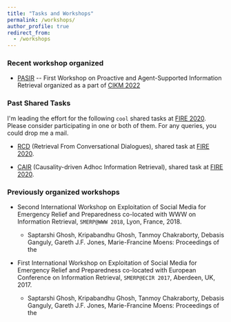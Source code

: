 ```yaml
---
title: "Tasks and Workshops"
permalink: /workshops/
author_profile: true
redirect_from:
  - /workshops
---
```


### Recent workshop organized

* [PASIR](https://pasircikm2022.github.io/PASIRCIKM/) -- First Workshop on Proactive and Agent-Supported Information Retrieval organized as a part of [CIKM 2022](https://www.cikm2022.org/)

### Past Shared Tasks

I'm leading the effort for the following `cool` shared tasks at [FIRE 2020](http://fire.irsi.res.in/fire/2020/home). Please consider participating in one or both of them. For any queries, you could drop me a mail.

* [RCD](https://rcd2020firetask.github.io/RCD2020FIRETASK/) (Retrieval From Conversational Dialogues), shared task at [FIRE 2020](http://fire.irsi.res.in/fire/2020/home).

* [CAIR](https://cair-miners.github.io/CAIR-2020-website/#home) (Causality-driven Adhoc Information Retrieval), shared task at [FIRE 2020](http://fire.irsi.res.in/fire/2020/home).


### Previously organized workshops

* Second International Workshop on Exploitation of Social Media for Emergency Relief and Preparedness co-located with WWW on Information Retrieval, `SMERP@WWW 2018`,
Lyon, France, 2018.
  * Saptarshi Ghosh, Kripabandhu Ghosh, Tanmoy Chakraborty, Debasis Ganguly, Gareth J.F. Jones, Marie-Francine Moens: Proceedings of the


* First International Workshop on Exploitation of Social Media for Emergency Relief and Preparedness co-located with European Conference on
Information Retrieval, `SMERP@ECIR 2017`, Aberdeen, UK, 2017.
  * Saptarshi Ghosh, Kripabandhu Ghosh, Tanmoy Chakraborty, Debasis Ganguly, Gareth J.F. Jones, Marie-Francine Moens: Proceedings of the
  
